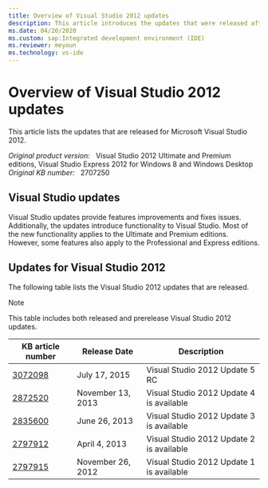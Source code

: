 ```yaml
---
title: Overview of Visual Studio 2012 updates
description: This article introduces the updates that were released after Visual Studio 2012 was released.
ms.date: 04/20/2020
ms.custom: sap:Integrated development environment (IDE)
ms.reviewer: meyoun
ms.technology: vs-ide
---
```

# Overview of Visual Studio 2012 updates

This article lists the updates that are released for Microsoft Visual Studio 2012.

_Original product version:_ &nbsp; Visual Studio 2012 Ultimate and Premium editions, Visual Studio Express 2012 for Windows 8 and Windows Desktop  
_Original KB number:_ &nbsp; 2707250

## Visual Studio updates

Visual Studio updates provide features improvements and fixes issues. Additionally, the updates introduce functionality to Visual Studio. Most of the new functionality applies to the Ultimate and Premium editions. However, some features also apply to the Professional and Express editions.

## Updates for Visual Studio 2012

The following table lists the Visual Studio 2012 updates that are released.

> [!NOTE]
> This table includes both released and prerelease Visual Studio 2012 updates.

|KB article number|Release Date|Description|
|---|---|---|
| [3072098](https://support.microsoft.com/help/3072098)|July 17, 2015|Visual Studio 2012 Update 5 RC|
| [2872520](https://support.microsoft.com/help/2872520)|November 13, 2013|Visual Studio 2012 Update 4 is available|
| [2835600](https://support.microsoft.com/help/2835600)|June 26, 2013|Visual Studio 2012 Update 3 is available|
| [2797912](https://support.microsoft.com/help/2797912)|April 4, 2013|Visual Studio 2012 Update 2 is available|
| [2797915](https://support.microsoft.com/help/2797915)|November 26, 2012|Visual Studio 2012 Update 1 is available|
